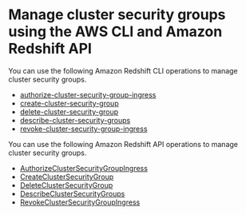 # Manage cluster security groups using the AWS CLI and Amazon Redshift API<a name="manage-security-group-api-cli"></a>

You can use the following Amazon Redshift CLI operations to manage cluster security groups\. 
+ [authorize\-cluster\-security\-group\-ingress](https://docs.aws.amazon.com/cli/latest/reference/redshift/authorize-cluster-security-group-ingress.html)
+ [create\-cluster\-security\-group](https://docs.aws.amazon.com/cli/latest/reference/redshift/create-cluster-security-group.html)
+ [delete\-cluster\-security\-group](https://docs.aws.amazon.com/cli/latest/reference/redshift/delete-cluster-security-group.html)
+ [describe\-cluster\-security\-groups](https://docs.aws.amazon.com/cli/latest/reference/redshift/describe-cluster-security-groups.html)
+ [revoke\-cluster\-security\-group\-ingress](https://docs.aws.amazon.com/cli/latest/reference/redshift/revoke-cluster-security-group-ingress.html)

 You can use the following Amazon Redshift API operations to manage cluster security groups\.
+ [AuthorizeClusterSecurityGroupIngress](https://docs.aws.amazon.com/redshift/latest/APIReference/API_AuthorizeClusterSecurityGroupIngress.html)
+ [CreateClusterSecurityGroup](https://docs.aws.amazon.com/redshift/latest/APIReference/API_CreateClusterSecurityGroup.html)
+ [DeleteClusterSecurityGroup](https://docs.aws.amazon.com/redshift/latest/APIReference/API_DeleteClusterSecurityGroup.html)
+ [DescribeClusterSecurityGroups](https://docs.aws.amazon.com/redshift/latest/APIReference/API_DescribeClusterSecurityGroups.html)
+ [RevokeClusterSecurityGroupIngress](https://docs.aws.amazon.com/redshift/latest/APIReference/API_RevokeClusterSecurityGroupIngress.html)